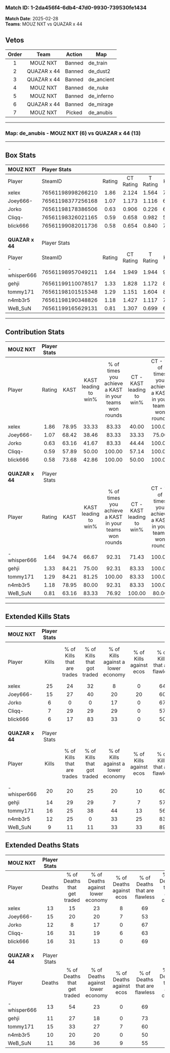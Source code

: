 ### Match ID: 1-2da456f4-6db4-47d0-9930-739530fe1434  
**Match Date**: 2025-02-28  
**Teams**: MOUZ NXT vs QUAZAR x 44  

## Vetos  

| Order | Team | Action | Map |
| :---: | :--: | :----: | --- |
| 1 | MOUZ NXT | Banned | de_train |
| 2 | QUAZAR x 44 | Banned | de_dust2 |
| 3 | QUAZAR x 44 | Banned | de_ancient |
| 4 | MOUZ NXT | Banned | de_nuke |
| 5 | MOUZ NXT | Banned | de_inferno |
| 6 | QUAZAR x 44 | Banned | de_mirage |
| 7 | MOUZ NXT | Picked | de_anubis |

---  

### **Map**: de_anubis - MOUZ NXT (6) vs QUAZAR x 44 (13)  
---  

## Box Stats  

| **MOUZ NXT**    | Player Stats      |        |           |          |       |       |       |         |        |      |     |
| :- | :- | :-: | :-: | :-: | :-: | :-: | :-: | :-: | :-: | :-: | :-: |
| Player          | SteamID           | Rating | CT Rating | T Rating | KAST  |  ADR  | Kills | Assists | Deaths | K/D  | HS% |
| xelex           | 76561198998266210 |  1.86  |   2.124   |  1.564   | 78.95 | 134.8 |  25   |    3    |   13   | 1.92 | 72  |
| Joey666-        | 76561198377256168 |  1.07  |   1.173   |  1.116   | 68.42 | 68.1  |  15   |    5    |   15   | 1.00 | 40  |
| Jorko           | 76561198178386506 |  0.63  |   0.906   |  0.226   | 63.16 | 43.8  |   6   |    5    |   12   | 0.50 | 50  |
| Cliqq-          | 76561198326021165 |  0.59  |   0.658   |  0.982   | 57.89 | 63.5  |   7   |    7    |   16   | 0.44 | 28  |
| blick666        | 76561199082011736 |  0.58  |   0.654   |  0.840   | 73.68 | 44.8  |   6   |    3    |   16   | 0.38 | 66  |
|                 |                   |        |           |          |       |       |       |         |        |      |     |
|                 |                   |        |           |          |       |       |       |         |        |      |     |
|                 |                   |        |           |          |       |       |       |         |        |      |     |
| **QUAZAR x 44** | Player Stats      |        |           |          |       |       |       |         |        |      |     |
| Player          | SteamID           | Rating | CT Rating | T Rating | KAST  |  ADR  | Kills | Assists | Deaths | K/D  | HS% |
| -whisper666     | 76561198957049211 |  1.64  |   1.949   |  1.944   | 94.74 | 101.4 |  20   |    4    |   13   | 1.54 | 65  |
| gehji           | 76561199110078517 |  1.33  |   1.828   |  1.172   | 84.21 | 87.9  |  14   |    8    |   11   | 1.27 | 42  |
| tommy171        | 76561198101515348 |  1.29  |   1.151   |  1.604   | 84.21 | 81.8  |  16   |    9    |   15   | 1.07 | 43  |
| n4mb3r5         | 76561198190348826 |  1.18  |   1.427   |  1.117   | 78.95 | 73.5  |  12   |    7    |   10   | 1.20 | 58  |
| WeB_SuN         | 76561199165629131 |  0.81  |   1.307   |  0.699   | 63.16 | 53.6  |   9   |    3    |   11   | 0.82 | 44  |
---  

## Contribution Stats  

| **MOUZ NXT**    | Player Stats |       |                      |                                                        |                           |                                                             |                          |                                                            |
| :- | :-: | :-: | :-: | :-: | :-: | :-: | :-: | :-: |
| Player          |    Rating    | KAST  | KAST leading to win% | % of times you achieve a KAST in your teams won rounds | CT - KAST leading to win% | CT - % of times you achieve a KAST in your teams won rounds | T - KAST leading to win% | T - % of times you achieve a KAST in your teams won rounds |
| xelex           |     1.86     | 78.95 |        33.33         |                         83.33                          |           40.00           |                           100.00                            |          20.00           |                           50.00                            |
| Joey666-        |     1.07     | 68.42 |        38.46         |                         83.33                          |           33.33           |                            75.00                            |          50.00           |                           100.00                           |
| Jorko           |     0.63     | 63.16 |        41.67         |                         83.33                          |           44.44           |                           100.00                            |          33.33           |                           50.00                            |
| Cliqq-          |     0.59     | 57.89 |        50.00         |                         100.00                         |           57.14           |                           100.00                            |          40.00           |                           100.00                           |
| blick666        |     0.58     | 73.68 |        42.86         |                         100.00                         |           50.00           |                           100.00                            |          33.33           |                           100.00                           |
|                 |              |       |                      |                                                        |                           |                                                             |                          |                                                            |
|                 |              |       |                      |                                                        |                           |                                                             |                          |                                                            |
|                 |              |       |                      |                                                        |                           |                                                             |                          |                                                            |
| **QUAZAR x 44** | Player Stats |       |                      |                                                        |                           |                                                             |                          |                                                            |
| Player          |    Rating    | KAST  | KAST leading to win% | % of times you achieve a KAST in your teams won rounds | CT - KAST leading to win% | CT - % of times you achieve a KAST in your teams won rounds | T - KAST leading to win% | T - % of times you achieve a KAST in your teams won rounds |
| -whisper666     |     1.64     | 94.74 |        66.67         |                         92.31                          |           71.43           |                           100.00                            |          63.64           |                           87.50                            |
| gehji           |     1.33     | 84.21 |        75.00         |                         92.31                          |           83.33           |                           100.00                            |          70.00           |                           87.50                            |
| tommy171        |     1.29     | 84.21 |        81.25         |                         100.00                         |           83.33           |                           100.00                            |          80.00           |                           100.00                           |
| n4mb3r5         |     1.18     | 78.95 |        80.00         |                         92.31                          |           83.33           |                           100.00                            |          77.78           |                           87.50                            |
| WeB_SuN         |     0.81     | 63.16 |        83.33         |                         76.92                          |          100.00           |                            80.00                            |          75.00           |                           75.00                            |
---  

## Extended Kills Stats  

| **MOUZ NXT**    | Player Stats |                            |                            |                                    |                         |                              |                                 |                                       |                    |           |
| :- | :-: | :-: | :-: | :-: | :-: | :-: | :-: | :-: | :-: | :-: |
| Player          |    Kills     | % of Kills that are trades | % of Kills that got traded | % of Kills against a lower economy | % of Kills against ecos | % of Kills that are flawless | % of Kills that are close duels | % of Kills that are assisted by flash | Pistol Round Kills | AWP Kills |
| xelex           |      25      |             24             |             32             |                 8                  |            0            |              64              |                4                |                  20                   |         4          |     0     |
| Joey666-        |      15      |             27             |             40             |                 20                 |           20            |              60              |                0                |                   0                   |         2          |     0     |
| Jorko           |      6       |             0              |             0              |                 17                 |            0            |              67              |                0                |                   0                   |         0          |     3     |
| Cliqq-          |      7       |             29             |             29             |                 29                 |            0            |              57              |                0                |                   0                   |         0          |     0     |
| blick666        |      6       |             17             |             83             |                 33                 |            0            |              50              |               17                |                   0                   |         0          |     0     |
|                 |              |                            |                            |                                    |                         |                              |                                 |                                       |                    |           |
|                 |              |                            |                            |                                    |                         |                              |                                 |                                       |                    |           |
|                 |              |                            |                            |                                    |                         |                              |                                 |                                       |                    |           |
| **QUAZAR x 44** | Player Stats |                            |                            |                                    |                         |                              |                                 |                                       |                    |           |
| Player          |    Kills     | % of Kills that are trades | % of Kills that got traded | % of Kills against a lower economy | % of Kills against ecos | % of Kills that are flawless | % of Kills that are close duels | % of Kills that are assisted by flash | Pistol Round Kills | AWP Kills |
| -whisper666     |      20      |             20             |             25             |                 20                 |           10            |              60              |               10                |                  10                   |         2          |     0     |
| gehji           |      14      |             29             |             29             |                 7                  |            7            |              57              |                0                |                   0                   |         2          |     0     |
| tommy171        |      16      |             25             |             38             |                 44                 |           13            |              56              |                6                |                   0                   |         2          |     6     |
| n4mb3r5         |      12      |             25             |             0              |                 33                 |           25            |              83              |                0                |                   8                   |         2          |     0     |
| WeB_SuN         |      9       |             11             |             11             |                 33                 |           33            |              89              |                0                |                  22                   |         1          |     0     |
## Extended Deaths Stats  

| **MOUZ NXT**    | Player Stats |                             |                                   |                          |                               |                            |                           |               |
| :- | :-: | :-: | :-: | :-: | :-: | :-: | :-: | :-: |
| Player          |    Deaths    | % of Deaths that get traded | % of Deaths against lower economy | % of Deaths against ecos | % of Deaths that are flawless | % of Deaths that are close | % of Deaths while blinded | Deaths to AWP |
| xelex           |      13      |             15              |                23                 |            8             |              69               |             15             |             0             |       2       |
| Joey666-        |      15      |             20              |                20                 |            7             |              53               |             0              |             0             |       1       |
| Jorko           |      12      |              8              |                17                 |            0             |              67               |             8              |             8             |       1       |
| Cliqq-          |      16      |             31              |                19                 |            6             |              63               |             0              |            19             |       1       |
| blick666        |      16      |             31              |                13                 |            0             |              69               |             0              |             6             |       1       |
|                 |              |                             |                                   |                          |                               |                            |                           |               |
|                 |              |                             |                                   |                          |                               |                            |                           |               |
|                 |              |                             |                                   |                          |                               |                            |                           |               |
| **QUAZAR x 44** | Player Stats |                             |                                   |                          |                               |                            |                           |               |
| Player          |    Deaths    | % of Deaths that get traded | % of Deaths against lower economy | % of Deaths against ecos | % of Deaths that are flawless | % of Deaths that are close | % of Deaths while blinded | Deaths to AWP |
| -whisper666     |      13      |             54              |                23                 |            0             |              69               |             0              |            15             |       0       |
| gehji           |      11      |             27              |                18                 |            0             |              73               |             0              |             9             |       0       |
| tommy171        |      15      |             33              |                27                 |            7             |              60               |             7              |             7             |       0       |
| n4mb3r5         |      10      |             20              |                20                 |            0             |              50               |             10             |             0             |       1       |
| WeB_SuN         |      11      |             36              |                36                 |            9             |              55               |             0              |             9             |       2       |
